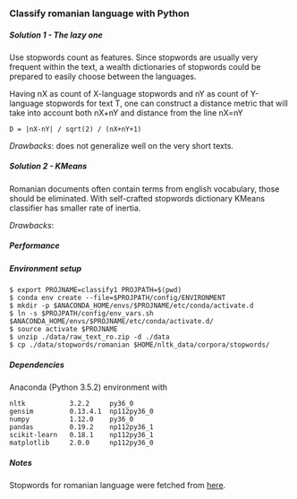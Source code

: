 ### Classify romanian language with Python


##### Solution 1 - The *lazy* one

Use stopwords count as features. Since stopwords are usually very frequent 
within the text, a wealth dictionaries of stopwords could be prepared to easily
choose between the languages.

Having nX as count of X-language stopwords and nY as count of Y-language
stopwords for text T, one can construct a distance metric that will take
into account both nX+nY and distance from the line nX=nY


```
D = |nX-nY| / sqrt(2) / (nX+nY+1)
```


*Drawbacks*: does not generalize well on the very short texts.


##### Solution 2 - KMeans

Romanian documents often contain terms from english vocabulary,
those should be eliminated.
With self-crafted stopwords dictionary KMeans classifier has 
smaller rate of inertia. 


*Drawbacks*: 


##### Performance


##### Environment setup

```
$ export PROJNAME=classify1 PROJPATH=$(pwd)
$ conda env create --file=$PROJPATH/config/ENVIRONMENT
$ mkdir -p $ANACONDA_HOME/envs/$PROJNAME/etc/conda/activate.d
$ ln -s $PROJPATH/config/env_vars.sh $ANACONDA_HOME/envs/$PROJNAME/etc/conda/activate.d/
$ source activate $PROJNAME
$ unzip ./data/raw_text_ro.zip -d ./data
$ cp ./data/stopwords/romanian $HOME/nltk_data/corpora/stopwords/
```

##### Dependencies

Anaconda (Python 3.5.2) environment with

```
nltk           3.2.2     py36_0
gensim         0.13.4.1  np112py36_0
numpy          1.12.0    py36_0
pandas         0.19.2    np112py36_1
scikit-learn   0.18.1    np112py36_1
matplotlib     2.0.0     np112py36_0
```


##### Notes

Stopwords for romanian language were fetched from [here](http://www.ranks.nl/stopwords/romanian).
